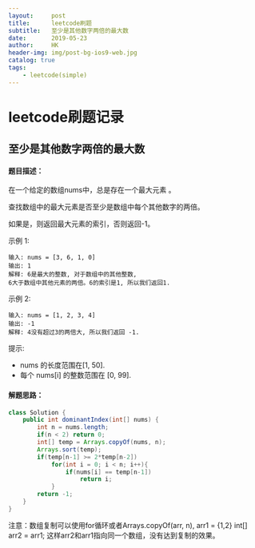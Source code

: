 ```yaml
---
layout:     post
title:      leetcode刷题
subtitle:   至少是其他数字两倍的最大数
date:       2019-05-23
author:     HK
header-img: img/post-bg-ios9-web.jpg
catalog: true
tags:
    - leetcode(simple)
---
```

# leetcode刷题记录
## 至少是其他数字两倍的最大数

#### 题目描述：
在一个给定的数组nums中，总是存在一个最大元素 。

查找数组中的最大元素是否至少是数组中每个其他数字的两倍。

如果是，则返回最大元素的索引，否则返回-1。

示例 1:

    输入: nums = [3, 6, 1, 0]
    输出: 1
    解释: 6是最大的整数, 对于数组中的其他整数,
    6大于数组中其他元素的两倍。6的索引是1, 所以我们返回1.
 

示例 2:

    输入: nums = [1, 2, 3, 4]
    输出: -1
    解释: 4没有超过3的两倍大, 所以我们返回 -1.
 

提示:

* nums 的长度范围在[1, 50].
* 每个 nums[i] 的整数范围在 [0, 99].

#### 解题思路：
```java
class Solution {
    public int dominantIndex(int[] nums) {
        int n = nums.length;
        if(n < 2) return 0;
        int[] temp = Arrays.copyOf(nums, n);
        Arrays.sort(temp);
        if(temp[n-1] >= 2*temp[n-2])
            for(int i = 0; i < n; i++){
                if(nums[i] == temp[n-1])
                    return i;
            }
        return -1;
    }
}
```

注意：数组复制可以使用for循环或者Arrays.copyOf(arr, n),  arr1 = {1,2} int[] arr2 = arr1; 这样arr2和arr1指向同一个数组，没有达到复制的效果。
